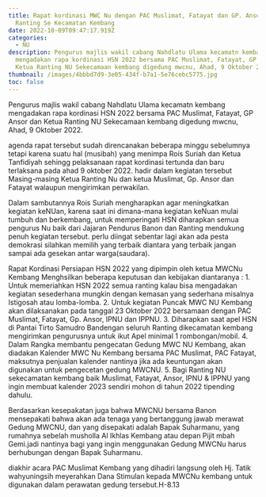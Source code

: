 ```yaml
---
title: Rapat kordinasi MWC Nu dengan PAC Muslimat, Fatayat dan GP. Ansor dan
  Ranting Se Kecamatan Kembang
date: 2022-10-09T09:47:17.919Z
categories:
  - NU
description: P﻿engurus majlis wakil cabang Nahdlatu Ulama kecamatn kembang
  mengadakan rapa kordinasi HSN 2022 bersama PAC Muslimat, Fatayat, GP Ansor dan
  Ketua Ranting NU Sekecamaan kembang digedung mwcnu, Ahad, 9 Oktober 2022.
thumbnail: /images/4bbbd7d9-3e05-434f-b7a1-5e76cebc5775.jpg
toc: false
---
```

P﻿engurus majlis wakil cabang Nahdlatu Ulama kecamatn kembang mengadakan rapa kordinasi HSN 2022 bersama PAC Muslimat, Fatayat, GP Ansor dan Ketua Ranting NU Sekecamaan kembang digedung mwcnu, Ahad, 9 Oktober 2022.

a﻿genda rapat tersebut sudah direncanakan beberapa minggu sebelumnya tetapi karena suatu hal (musibah) yang menimpa Rois Suriah dan Ketua Tanfidiyah sehingg pelaksanaan rapat kordinasi tertunda dan baru terlaksana pada ahad 9 oktober 2022. hadir dalam kegiatan tersebut Masing-masing Ketua Ranting Nu dan ketua Muslimat, Gp. Ansor dan Fatayat walaupun mengirimkan perwakilan.

D﻿alam sambutannya Rois Suriah mengharapkan agar meningkatkan kegiatan keNUan, karena saat ini dimana-mana kegiatan keNuan mulai tumbuh dan berkembang, untuk memperingati HSN diharapkan semua pengurus Nu baik dari Jajaran Pendurus Banon dan Ranting mendukung penuh kegiatan tersebut. perlu diingat sebentar lagi akan ada pesta demokrasi silahkan memilih yang terbaik diantara yang terbaik jangan sampai ada gesekan antar warga(saudara).

R﻿apat Kordinasi Persiapan HSN 2022 yang dipimpin oleh ketua MWCNu Kembang Menghsilkan beberapa keputusan dan kebijakan diantaranya :
1﻿. Untuk memeriahkan HSN 2022 semua ranting kalau bisa mengadakan kegiatan sesederhana mungkin dengan kemasan yang sederhana misalnya Istigosah atau lomba-lomba.
2﻿. Untuk kegiatan Puncak MWC NU Kembang akan dilaksanakan pada tanggal 23 Oktober 2022 bersamaan dengan PAC Muslimat, Fatayat, Gp. Ansor, IPNU dan IPPNU.
3﻿. Diharapkan saat apel HSN di Pantai Tirto Samudro Bandengan seluruh Ranting dikecamatan kembang mengirimkan pengurusnya untuk ikut Apel minimal 1 rombongan/mobil.
4﻿. Dalam Rangka membantu pengecatan Gedung MWC NU Kembang, akan diadakan Kalender MWC Nu Kembang bersama PAC Muslimat, PAC Fatayat, maksutnya penjualan kalender nantinya jika ada keuntungan akan digunakan untuk pengecetan gedung MWCNU.
5﻿. Bagi Ranting NU sekecamatan kembang baik Muslimat, Fatayat, Ansor, IPNU & IPPNU yang ingin membuat kalender 2023 sendiri mohon di tahun 2022 tipending dahulu.

B﻿erdasarkan kesepakatan juga bahwa MWCNU bersama Banon mensepakati bahwa akan ada tenaga yang bertanggung jawab merawat Gedung MWCNU, dan yang disepakati adalah Bapak Suharmanu, yang rumahnya sebelah musholla Al Ikhlas Kembang atau depan Pijit mbah Gemi.jadi nantinya bagi yang ingin menggunakan Gedung MWCNu harus berhubungan dengan Bapak Suharmanu.

d﻿iakhir acara PAC Muslimat Kembang yang dihadiri langsung oleh Hj. Tatik wahyuningsih meyerahkan Dana Stimulan kepada MWCNu kembang untuk digunakan dalam perawatan gedung tersebut.H-8.13

